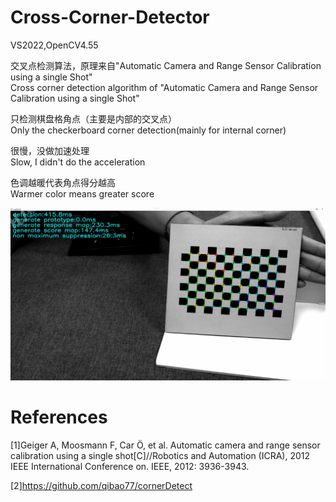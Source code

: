 # Cross-Corner-Detector

VS2022,OpenCV4.55

交叉点检测算法，原理来自"Automatic Camera and Range Sensor Calibration using a single Shot"  
Cross corner detection algorithm of "Automatic Camera and Range Sensor Calibration using a single Shot"

只检测棋盘格角点（主要是内部的交叉点）  
Only the checkerboard corner detection(mainly for internal corner)

很慢，没做加速处理  
Slow, I didn't do the acceleration 

色调越暖代表角点得分越高  
Warmer color means greater score  

![image](https://github.com/Rinze283/Cross-Corner-Detector/blob/main/README.jpg)

# References
[1]Geiger A, Moosmann F, Car Ö, et al. Automatic camera and range sensor calibration using a single shot[C]//Robotics and Automation (ICRA), 2012 IEEE International Conference on. IEEE, 2012: 3936-3943.

[2]https://github.com/qibao77/cornerDetect

